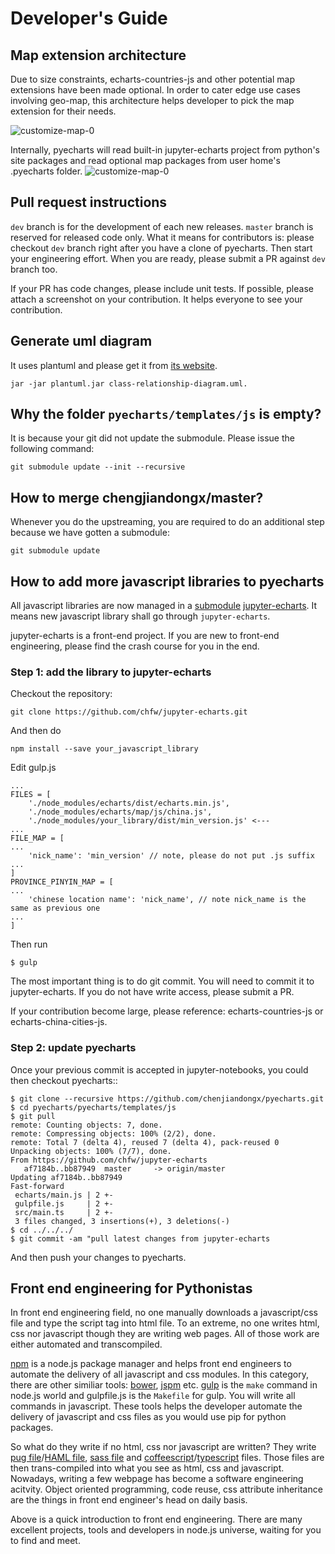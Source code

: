 # Developer's Guide

## Map extension architecture

Due to size constraints, echarts-countries-js and other potential map extensions have been
made optional. In order to cater edge use cases involving geo-map, this architecture
helps developer to pick the map extension for their needs.

![customize-map-0](https://raw.githubusercontent.com/chenjiandongx/pyecharts/master/images/map-extension-architecture.png)

Internally, pyecharts will read built-in jupyter-echarts project from python's site packages and read optional map packages from user home's .pyecharts folder.
![customize-map-0](https://raw.githubusercontent.com/chenjiandongx/pyecharts/master/images/installation-path.png)


## Pull request instructions

`dev` branch is for the development of each new releases. `master` branch is reserved for released code only. What it means for contributors is:
please checkout `dev` branch right after you have a clone of pyecharts. Then start your engineering effort. When you are ready, please submit a PR
against `dev` branch too.

If your PR has code changes, please include unit tests. If possible, please attach a screenshot on your contribution. It helps everyone to see your contribution.

## Generate uml diagram

It uses plantuml and please get it from [its website](http://plantuml.com).

```
jar -jar plantuml.jar class-relationship-diagram.uml.
```

## Why the folder `pyecharts/templates/js` is empty?

It is because your git did not update the submodule. Please issue the following command:

```
git submodule update --init --recursive
```

## How to merge chengjiandongx/master?

Whenever you do the upstreaming, you are required to do an additional step because we have gotten a submodule:

```
git submodule update
```


## How to add more javascript libraries to pyecharts

All javascript libraries are now managed in a [submodule](https://git-scm.com/docs/git-submodule) [jupyter-echarts](https://github.com/chfw/jupyter-echarts). It means
new javascript library shall go through `jupyter-echarts`.

jupyter-echarts is a front-end project. If you are new to front-end engineering, please find the crash course for you in the end.

### Step 1: add the library to jupyter-echarts

Checkout the repository:

```
git clone https://github.com/chfw/jupyter-echarts.git
```

And then do

```
npm install --save your_javascript_library
```

Edit gulp.js

```
...
FILES = [
    './node_modules/echarts/dist/echarts.min.js',
    './node_modules/echarts/map/js/china.js',
    './node_modules/your_library/dist/min_version.js' <---
...
FILE_MAP = [
...
    'nick_name': 'min_version' // note, please do not put .js suffix
...
]
PROVINCE_PINYIN_MAP = [
...
    'chinese location name': 'nick_name', // note nick_name is the same as previous one
...
]
```

Then run

```
$ gulp
```

The most important thing is to do git commit. You will need to commit it
to jupyter-echarts. If you do not have write access, please submit a PR.

If your contribution become large, please reference: echarts-countries-js or
echarts-china-cities-js.

### Step 2: update pyecharts

Once your previous commit is accepted in jupyter-notebooks, you could then
checkout pyecharts::

```
$ git clone --recursive https://github.com/chenjiandongx/pyecharts.git
$ cd pyecharts/pyecharts/templates/js
$ git pull
remote: Counting objects: 7, done.
remote: Compressing objects: 100% (2/2), done.
remote: Total 7 (delta 4), reused 7 (delta 4), pack-reused 0
Unpacking objects: 100% (7/7), done.
From https://github.com/chfw/jupyter-echarts
   af7184b..bb87949  master     -> origin/master
Updating af7184b..bb87949
Fast-forward
 echarts/main.js | 2 +-
 gulpfile.js     | 2 +-
 src/main.ts     | 2 +-
 3 files changed, 3 insertions(+), 3 deletions(-)
$ cd ../../../
$ git commit -am "pull latest changes from jupyter-echarts
```

And then push your changes to pyecharts.


## Front end engineering for Pythonistas

In front end engineering field, no one manually downloads a javascript/css file
and type the script tag into html file. To an extreme, no one writes html, css
nor javascript though they are writing web pages. All of those work are either
automated and transcompiled.

[npm](https://docs.npmjs.com/getting-started/what-is-npm) is a node.js package manager and helps front end engineers to automate
the delivery of all javascript and css modules. In this category, there are
other similiar tools: [bower](https://bower.io), [jspm](https://jspm.io) etc. [gulp](https://gulpjs.com) is the `make` command in node.js 
world and gulpfile.js is the `Makefile` for gulp. You will write all commands 
in javascript. These tools helps the developer automate the delivery of 
javascript and css files as you would use pip for python packages.

So what do they write if no html, css nor javascript are written? They write
[pug file](https://pugjs.org/api/getting-started.html)/[HAML file](http://haml.info), [sass file](http://sass-lang.com) and [coffeescript](http://coffeescript.org)/[typescript](http://www.typescriptlang.org) files. Those files
are then trans-compiled into what you see as html, css and javascript. Nowadays,
writing a few webpage has become a software engineering acitvity. Object
oriented programming, code reuse, css attribute inheritance are the things
in front end engineer's head on daily basis.

Above is a quick introduction to front end engineering. There are many excellent
projects, tools and developers in node.js universe, waiting for you to find and
meet.
